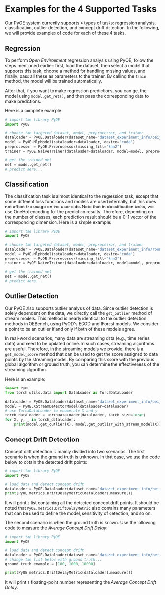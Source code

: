 # Examples for the 4 Supported Tasks

Our PyOE system currently supports 4 types of tasks: regression analysis, classification, outlier detection, and concept drift detection. In the following, we will provide examples of code for each of these 4 tasks.

## Regression

To perform *Open Environment* regression analysis using PyOE, follow the steps mentioned earlier: first, load the dataset, then select a model that supports this task, choose a method for handling missing values, and finally, pass all these as parameters to the trainer. By calling the `train` method, the model will be trained automatically.

After that, if you want to make regression predictions, you can get the model using ```model.get_net()```, and then pass the corresponding data to make predictions.

Here is a complete example:

```python
# import the library PyOE
import PyOE

# choose the targeted dataset, model, preprocessor, and trainer
dataloader = PyOE.Dataloader(dataset_name="dataset_experiment_info/beijingPM2.5")
model = PyOE.MlpModel(dataloader=dataloader, device="cuda")
preprocessor = PyOE.Preprocessor(missing_fill="knn2")
trainer = PyOE.NaiveTrainer(dataloader=dataloader, model=model, preprocessor=preprocessor, epochs=16)

# get the trained net
net = model.get_net()
# predict here...
```

## Classification

The classification task is almost identical to the regression task, except that some different loss functions and models are used internally, but this does not affect the usage on the user side. Note that in classification tasks, we use OneHot encoding for the prediction results. Therefore, depending on the number of classes, each prediction result should be a 0-1 vector of the corresponding dimension. Here is a simple example:

```python
# import the library PyOE
import PyOE

# choose the targeted dataset, model, preprocessor, and trainer
dataloader = PyOE.Dataloader(dataset_name="dataset_experiment_info/room_occupancy")
model = PyOE.MlpModel(dataloader=dataloader, device="cuda")
preprocessor = PyOE.Preprocessor(missing_fill="knn2")
trainer = PyOE.NaiveTrainer(dataloader=dataloader, model=model, preprocessor=preprocessor, epochs=1024)

# get the trained net
net = model.get_net()
# predict here...
```

## Outlier Detection

Our PyOE also supports outlier analysis of data. Since outlier detection is solely dependent on the data, we directly call the ```get_outlier``` method of stream models. This method is nearly identical to the outlier detection methods in OEBench, using PyOD's ECOD and IForest models. We consider a point to be an outlier if and only if both of these models agree.

In real-world scenarios, many data are streaming data (e.g., time series data) and need to be updated online. In such cases, streaming algorithms are useful. Therefore, in the streaming models we provide, there is a ```get_model_score``` method that can be used to get the score assigned to data points by the streaming model. By comparing this score with the previous global algorithm or ground truth, you can determine the effectiveness of the streaming algorithm.

Here is an example:

```python
import PyOE
from torch.utils.data import DataLoader as TorchDataLoader

dataloader = PyOE.Dataloader(dataset_name="dataset_experiment_info/beijingPM2.5")
model = PyOE.XStreamDetectorModel(dataloader=dataloader)
# use TorchDataLoader to enumerate X and y
torch_dataloader = TorchDataLoader(dataloader, batch_size=10240)
for X, y, _ in torch_dataloader:
    print(model.get_outlier(X), model.get_outlier_with_stream_model(X))
```

## Concept Drift Detection

Concept drift detection is mainly divided into two scenarios. The first scenario is when the ground truth is unknown. In that case, we use the code below to obtain the detected drift points:

```python
# import the library PyOE
import PyOE

# load data and detect concept drift
dataloader = PyOE.Dataloader(dataset_name="dataset_experiment_info/beijingPM2.5")
print(PyOE.metrics.DriftDelayMetric(dataloader).measure())
```

It will print a list containing all the detected concept drift points. It should be noted that ```PyOE.metrics.DriftDelayMetric``` also contains many parameters that can be used to define the model, sensitivity of detection, and so on.

The second scenario is when the ground truth is known. Use the following code to measure the *Average Concept Drift Delay*:

```python
# import the library PyOE
import PyOE

# load data and detect concept drift
dataloader = PyOE.Dataloader(dataset_name="dataset_experiment_info/beijingPM2.5")
# change the list below with ground truth...
ground_truth_example = [100, 1000, 10000]

print(PyOE.metrics.DriftDelayMetric(dataloader).measure())
```

It will print a floating-point number representing the *Average Concept Drift Delay*.

